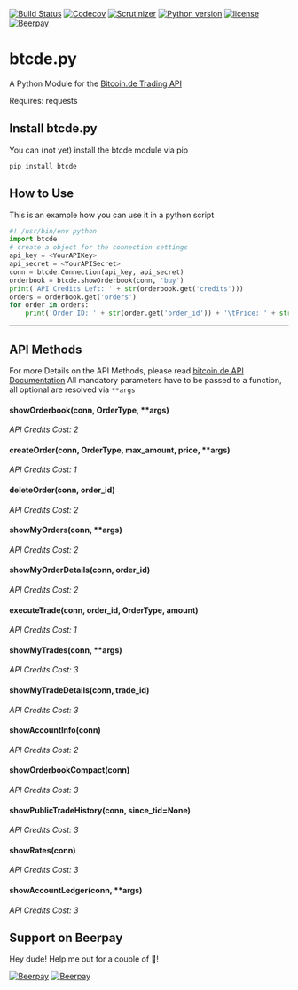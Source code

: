 [![Build Status](https://travis-ci.org/peshay/btcde.svg?branch=testcase)](https://travis-ci.org/peshay/btcde)
[![Codecov](https://codecov.io/gh/peshay/btcde/branch/testcase/graph/badge.svg)](https://codecov.io/gh/peshay/btcde/branch/testcase)
[![Scrutinizer](https://scrutinizer-ci.com/g/peshay/btcde/badges/quality-score.png?b=testcase)](https://scrutinizer-ci.com/g/peshay/btcde/?branch=testcase)
[![Python version](https://img.shields.io/pypi/pyversions/btcde.svg)](https://pypi.python.org/pypi/btcde)
[![license](https://img.shields.io/github/license/peshay/btcde.svg)](https://github.com/peshay/btcde/blob/testcase/LICENSE)
[![Beerpay](https://beerpay.io/peshay/btcde/badge.svg?style=beer)](https://beerpay.io/peshay/btcde)

# btcde.py

A Python Module for the [Bitcoin.de Trading API](https://www.bitcoin.de/de/api/marketplace)

Requires: requests

## Install btcde.py

You can (not yet) install the btcde module via pip

    pip install btcde

## How to Use

This is an example how you can use it in a python script
```python
#! /usr/bin/env python
import btcde
# create a object for the connection settings
api_key = <YourAPIKey>
api_secret = <YourAPISecret>
conn = btcde.Connection(api_key, api_secret)
orderbook = btcde.showOrderbook(conn, 'buy')
print('API Credits Left: ' + str(orderbook.get('credits')))
orders = orderbook.get('orders')
for order in orders:
    print('Order ID: ' + str(order.get('order_id')) + '\tPrice: ' + str(order.get('price')) + ' EUR')
```
---
## API Methods

For more Details on the API Methods, please read [bitcoin.de API Documentation](https://www.bitcoin.de/de/api/tapi/v1/docu)
All mandatory parameters have to be passed to a function, all optional are resolved via ```**args```

#### showOrderbook(conn, OrderType, **args)

*API Credits Cost: 2*

#### createOrder(conn, OrderType, max_amount, price, **args)

*API Credits Cost: 1*

#### deleteOrder(conn, order_id)

*API Credits Cost: 2*

#### showMyOrders(conn, **args)

*API Credits Cost: 2*

#### showMyOrderDetails(conn, order_id)

*API Credits Cost: 2*

#### executeTrade(conn, order_id, OrderType, amount)

*API Credits Cost: 1*

#### showMyTrades(conn, **args)

*API Credits Cost: 3*

#### showMyTradeDetails(conn, trade_id)

*API Credits Cost: 3*

#### showAccountInfo(conn)

*API Credits Cost: 2*

#### showOrderbookCompact(conn)

*API Credits Cost: 3*

#### showPublicTradeHistory(conn, since_tid=None)

*API Credits Cost: 3*

#### showRates(conn)

*API Credits Cost: 3*

#### showAccountLedger(conn, **args)

*API Credits Cost: 3*

## Support on Beerpay
Hey dude! Help me out for a couple of :beers:!

[![Beerpay](https://beerpay.io/peshay/btcde/badge.svg?style=beer-square)](https://beerpay.io/peshay/btcde)  [![Beerpay](https://beerpay.io/peshay/btcde/make-wish.svg?style=flat-square)](https://beerpay.io/peshay/btcde?focus=wish)
